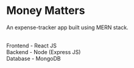 # Money Matters

An expense-tracker app built using MERN stack.<br><br>

Frontend - React JS<br>
Backend - Node (Express JS)<br>
Database - MongoDB<br>
